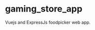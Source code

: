 # gaming_store_app
Vuejs and ExpressJs foodpicker web app.


<!-- front - npm run serve
back - npm run start -->
